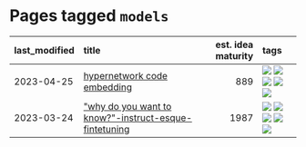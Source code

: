 # Pages tagged `models`

|last_modified|title|est. idea maturity|tags
|:---|:---|---:|:---|
|2023-04-25|[hypernetwork code embedding](../hypernetwork_embedding_for_code.md)|889|[![](https://img.shields.io/badge/tag-embeddings-3b18a)](../tags/embeddings.md) [![](https://img.shields.io/badge/tag-llm-2229ca)](../tags/llm.md) [![](https://img.shields.io/badge/tag-machinelearning-957448)](../tags/machinelearning.md) [![](https://img.shields.io/badge/tag-models-d5ffe)](../tags/models.md) [![](https://img.shields.io/badge/tag-nlp-936135)](../tags/nlp.md)|
|2023-03-24|["why do you want to know?"-instruct-esque-fintetuning](../whydoyouwantoknow.md)|1987|[![](https://img.shields.io/badge/tag-aiethics-35d420)](../tags/aiethics.md) [![](https://img.shields.io/badge/tag-alignment-32d44f)](../tags/alignment.md) [![](https://img.shields.io/badge/tag-dialogue-fe4dc)](../tags/dialogue.md) [![](https://img.shields.io/badge/tag-models-d5ffe)](../tags/models.md) [![](https://img.shields.io/badge/tag-wip-4db4d2)](../tags/wip.md)|